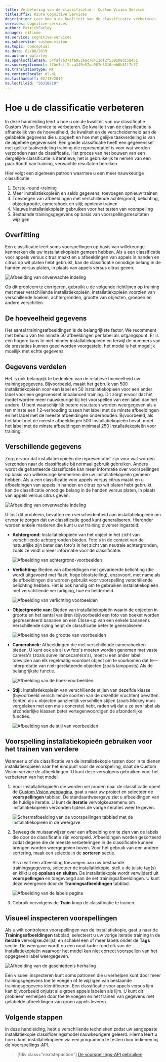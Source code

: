 ```yaml
---
title: Verbetering van de classificatie - Custom Vision Service
titlesuffix: Azure Cognitive Services
description: Leer hoe u de kwaliteit van de classificatie verbeteren.
services: cognitive-services
author: PatrickFarley
manager: nitinme
ms.service: cognitive-services
ms.subservice: custom-vision
ms.topic: conceptual
ms.date: 02/08/2019
ms.author: pafarley
ms.openlocfilehash: 54faf8b37afa953aac7d411df2f539188dc5b451
ms.sourcegitcommit: f7be3cff2cca149e57aa967e5310eeb0b51f7c77
ms.translationtype: MT
ms.contentlocale: nl-NL
ms.lasthandoff: 02/15/2019
ms.locfileid: "56310210"
---
```

# <a name="how-to-improve-your-classifier"></a>Hoe u de classificatie verbeteren

In deze handleiding leert u hoe u om de kwaliteit van uw classificatie Custom Vision Service te verbeteren. De kwaliteit van de classificatie is afhankelijk van de hoeveelheid, de kwaliteit en de verscheidenheid aan de gelabelde gegevens die u opgeeft en hoe met gelijke taakverdeling is van de algehele gegevensset. Een goede classificatie heeft een gegevensset met gelijke taakverdeling training die representatief is voor wat worden verzonden naar de classificatie. Het proces van het bouwen van een dergelijke classificatie is iteratieve; het is gebruikelijk te nemen van een paar Rondt van training, verwachte resultaten bereiken.

Hier volgt een algemeen patroon waarmee u een meer nauwkeurige classificatie:

1. Eerste-round-training
1. Meer installatiekopieën en saldo gegevens; toevoegen opnieuw trainen
1. Toevoegen van afbeeldingen met verschillende achtergrond, belichting, objectgrootte, camerahoek en stijl; opnieuw trainen
1. Nieuwe installatiekopieën gebruiken voor het testen van voorspelling
1. Bestaande trainingsgegevens op basis van voorspellingsresultaten wijzigen

## <a name="overfitting"></a>Overfitting

Een classificatie leert soms voorspellingen op basis van willekeurige kenmerken die uw installatiekopieën gemeen hebben. Als u een classificatie voor appels versus citrus maakt en u afbeeldingen van appels in handen en citrus op wit platen hebt gebruikt, kan de classificatie onnodige belang in de handen versus platen, in plaats van appels versus citrus geven.

![Afbeelding van onverwachte indeling](./media/getting-started-improving-your-classifier/unexpected.png)

Op dit probleem te corrigeren, gebruikt u de volgende richtlijnen op training met meer verschillende installatiekopieën: installatiekopieën voorzien van verschillende hoeken, achtergronden, grootte van objecten, groepen en andere verschillen.

## <a name="data-quantity"></a>De hoeveelheid gegevens

Het aantal trainingsafbeeldingen is de belangrijkste factor. We recomment met behulp van ten minste 50 afbeeldingen per label als uitgangspunt. Er is een hogere kans te met minder installatiekopieën en terwijl de nummers van de prestaties kunnen goed worden voorgesteld, het model is het mogelijk moeilijk met echte gegevens. 

## <a name="data-balance"></a>Gegevens verdelen

Het is ook belangrijk te bedenken van de relatieve hoeveelheid uw trainingsgegevens. Bijvoorbeeld, maakt het gebruik van 500 installatiekopieën voor een label en 50 installatiekopieën voor een ander label voor een gegevensset imbalanced training. Dit zorgt ervoor dat het model worden meer nauwkeurige bij het voorspellen van een label dan het andere. U bent waarschijnlijk betere resultaten worden weergegeven als u ten minste een 1:2-verhouding tussen het label met de minste afbeeldingen en het label met de meeste afbeeldingen onderhouden. Bijvoorbeeld, als het label met de meeste afbeeldingen 500 installatiekopieën bevat, moet het label met de minste afbeeldingen minimaal 250 installatiekopieën voor training.

## <a name="data-variety"></a>Verschillende gegevens

Zorg ervoor dat installatiekopieën die representatief zijn voor wat worden verzonden naar de classificatie bij normaal gebruik gebruiken. Anders wordt de gehanteerde classificatie kan meer informatie over voorspellingen op basis van willekeurige kenmerken die uw installatiekopieën gemeen hebben. Als u een classificatie voor appels versus citrus maakt en u afbeeldingen van appels in handen en citrus op wit platen hebt gebruikt, kan de classificatie onnodige belang in de handen versus platen, in plaats van appels versus citrus geven.

![Afbeelding van onverwachte indeling](./media/getting-started-improving-your-classifier/unexpected.png)

U lost dit probleem, bevatten een verscheidenheid aan installatiekopieën om ervoor te zorgen dat uw classificatie goed kunt generaliseren. Hieronder worden enkele manieren die kunt u uw training diverser ingesteld:

* __Achtergrond:__ Installatiekopieën van het object in het zicht van verschillende achtergronden bieden. Foto's in de context van de natuurlijke zijn beter dan foto's in het zicht van neutrale achtergronden, zoals ze vindt u meer informatie voor de classificatie.

    ![Afbeelding van achtergrond-voorbeelden](./media/getting-started-improving-your-classifier/background.png)

* __Verlichting:__ Bieden van afbeeldingen met gevarieerde belichting (die wordt uitgevoerd met flash, hoge blootstelling), enzovoort, met name als de afbeeldingen die worden gebruikt voor voorspelling verschillende belichting hebben. Het is ook handig om te gebruiken installatiekopieën met verschillende verzadiging, hue en helderheid.

    ![Afbeelding van verlichting voorbeelden](./media/getting-started-improving-your-classifier/lighting.png)

* __Objectgrootte van:__ Bieden van installatiekopieën waarin de objecten in grootte en het aantal variëren (bijvoorbeeld een foto van boeket worden gepresenteerd bananen en een Close-up van een enkele bananen). Verschillende sizing helpt de classificatie beter te generaliseren.

    ![Afbeelding van de grootte van voorbeelden](./media/getting-started-improving-your-classifier/size.png)

* __Camerahoek:__ Afbeeldingen die met verschillende camerahoeken bieden. U kunt ook als al uw foto's moeten worden genomen met vaste camera's (zoals surveillancecamera's), moet u een ander label toewijzen aan elk regelmatig voordoet object om te voorkomen dat te&mdash;interpretatie van niet-gerelateerde objecten (zoals lampposts) Als de belangrijkste functie.

    ![Afbeelding van de hoek-voorbeelden](./media/getting-started-improving-your-classifier/angle.png)

* __Stijl:__ Installatiekopieën van verschillende stijlen van dezelfde klasse (bijvoorbeeld verschillende soorten van de dezelfde vruchten) bevatten. Echter, als u objecten aanzienlijk verschillen stijlen (zoals Mickey muis vergeleken met een muis concrete) hebt, raden wij dat u ze een label als afzonderlijke klassen beter vertegenwoordigen de afzonderlijke functies.

    ![Afbeelding van de stijl van voorbeelden](./media/getting-started-improving-your-classifier/style.png)

## <a name="use-prediction-images-for-further-training"></a>Voorspelling installatiekopieën gebruiken voor het trainen van verdere

Wanneer u of de classificatie van de installatiekopie testen door in te dienen installatiekopieën naar het eindpunt voor de voorspelling, slaat de Custom Vision service de afbeeldingen. U kunt deze vervolgens gebruiken voor het verbeteren van het model.

1. Voor installatiekopieën die worden verzonden naar de classificatie opent de [Custom Vision webpagina](https://customvision.ai), gaat u naar uw project en selecteer de __voorspellingen__ tabblad. De standaardweergave ziet u afbeeldingen van de huidige iteratie. U kunt de __iteratie__ vervolgkeuzemenu om installatiekopieën verzonden tijdens de vorige iteraties weer te geven.

    ![Schermafbeelding van de voorspellingen tabblad met de installatiekopieën in de weergave](./media/getting-started-improving-your-classifier/predictions.png)

2. Beweeg de muisaanwijzer over een afbeelding om te zien van de labels die door de classificatie zijn voorspeld. Afbeeldingen worden gesorteerd zodat degene die de meeste verbeteringen in de classificatie kunnen brengen worden weergegeven boven. Voor het gebruik van een andere sortering, maak een selectie in de __sorteren__ sectie. 

    Als u wilt een afbeelding toevoegen aan uw bestaande trainingsgegevens, selecteer de installatiekopie, stelt u de juiste tag(s) en klikt u op __opslaan en sluiten__. De installatiekopie wordt verwijderd uit __voorspellingen__ en toegevoegd aan de set trainingsafbeeldingen. U kunt deze weergeven door de __Trainingsafbeeldingen__ tabblad.

    ![Afbeelding van de labels pagina](./media/getting-started-improving-your-classifier/tag.png)

3. Gebruik vervolgens de __Train__ knop de classificatie te trainen.

## <a name="visually-inspect-predictions"></a>Visueel inspecteren voorspellingen

Als u wilt controleren voorspellingen van de installatiekopie, gaat u naar de __Trainingsafbeeldingen__ tabblad, selecteert u uw vorige iteratie training in de **iteratie** vervolgkeuzelijst, en schakel een of meer labels onder de **Tags** sectie. De weergave wordt nu een rood kader rond elk van de installatiekopieën waarvoor het model kan niet correct voorspellen van het opgegeven label weergegeven.

![Afbeelding van de geschiedenis herhaling](./media/getting-started-improving-your-classifier/iteration.png)

Een visueel inspecteren kunt soms patronen die u verhelpen kunt door meer trainingsgegevens toe te voegen of te wijzigen van bestaande trainingsgegevens identificeren. Een classificatie voor appels versus lijm kan bijvoorbeeld onjuist alle groen appels labelen als lijm. U kunt dit probleem verhelpen door toe te voegen en het trainen van gegevens met gelabelde afbeeldingen van groen appels leveren.

## <a name="next-steps"></a>Volgende stappen

In deze handleiding, hebt u verschillende technieken zodat uw aangepaste installatiekopie classificeringsmodel nauwkeurigere geleerd. Hierna leert u hoe u kunt installatiekopieën via een programma te testen door indienen bij de Voorspellings-API.

> [!div class="nextstepaction"]
[De voorspellings-API gebruiken](use-prediction-api.md)
